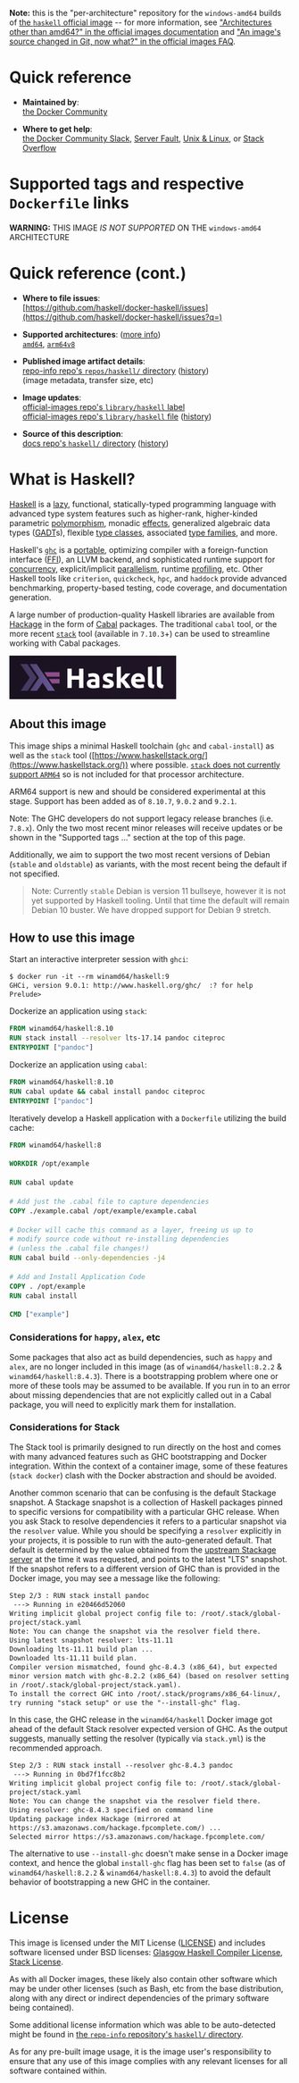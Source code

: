 <!--

********************************************************************************

WARNING:

    DO NOT EDIT "haskell/README.md"

    IT IS AUTO-GENERATED

    (from the other files in "haskell/" combined with a set of templates)

********************************************************************************

-->

**Note:** this is the "per-architecture" repository for the `windows-amd64` builds of [the `haskell` official image](https://hub.docker.com/_/haskell) -- for more information, see ["Architectures other than amd64?" in the official images documentation](https://github.com/docker-library/official-images#architectures-other-than-amd64) and ["An image's source changed in Git, now what?" in the official images FAQ](https://github.com/docker-library/faq#an-images-source-changed-in-git-now-what).

# Quick reference

-	**Maintained by**:  
	[the Docker Community](https://github.com/haskell/docker-haskell)

-	**Where to get help**:  
	[the Docker Community Slack](https://dockr.ly/comm-slack), [Server Fault](https://serverfault.com/help/on-topic), [Unix & Linux](https://unix.stackexchange.com/help/on-topic), or [Stack Overflow](https://stackoverflow.com/help/on-topic)

# Supported tags and respective `Dockerfile` links

**WARNING:** THIS IMAGE *IS NOT SUPPORTED* ON THE `windows-amd64` ARCHITECTURE

# Quick reference (cont.)

-	**Where to file issues**:  
	[https://github.com/haskell/docker-haskell/issues](https://github.com/haskell/docker-haskell/issues?q=)

-	**Supported architectures**: ([more info](https://github.com/docker-library/official-images#architectures-other-than-amd64))  
	[`amd64`](https://hub.docker.com/r/amd64/haskell/), [`arm64v8`](https://hub.docker.com/r/arm64v8/haskell/)

-	**Published image artifact details**:  
	[repo-info repo's `repos/haskell/` directory](https://github.com/docker-library/repo-info/blob/master/repos/haskell) ([history](https://github.com/docker-library/repo-info/commits/master/repos/haskell))  
	(image metadata, transfer size, etc)

-	**Image updates**:  
	[official-images repo's `library/haskell` label](https://github.com/docker-library/official-images/issues?q=label%3Alibrary%2Fhaskell)  
	[official-images repo's `library/haskell` file](https://github.com/docker-library/official-images/blob/master/library/haskell) ([history](https://github.com/docker-library/official-images/commits/master/library/haskell))

-	**Source of this description**:  
	[docs repo's `haskell/` directory](https://github.com/docker-library/docs/tree/master/haskell) ([history](https://github.com/docker-library/docs/commits/master/haskell))

# What is Haskell?

[Haskell](http://www.haskell.org) is a [lazy](http://en.wikibooks.org/wiki/Haskell/Laziness), functional, statically-typed programming language with advanced type system features such as higher-rank, higher-kinded parametric [polymorphism](http://en.wikibooks.org/wiki/Haskell/Polymorphism), monadic [effects](http://en.wikibooks.org/wiki/Haskell/Understanding_monads/IO), generalized algebraic data types ([GADT](http://en.wikibooks.org/wiki/Haskell/GADT)s), flexible [type classes](http://en.wikibooks.org/wiki/Haskell/Advanced_type_classes), associated [type families](http://en.wikipedia.org/wiki/Type_family), and more.

Haskell's [`ghc`](http://www.haskell.org/ghc) is a [portable](https://gitlab.haskell.org/ghc/ghc/-/wikis/platforms), optimizing compiler with a foreign-function interface ([FFI](http://en.wikibooks.org/wiki/Haskell/FFI)), an LLVM backend, and sophisticated runtime support for [concurrency](http://en.wikibooks.org/wiki/Haskell/Concurrency), explicit/implicit [parallelism](https://simonmar.github.io/pages/pcph.html), runtime [profiling](http://www.haskell.org/haskellwiki/ThreadScope), etc. Other Haskell tools like `criterion`, `quickcheck`, `hpc`, and `haddock` provide advanced benchmarking, property-based testing, code coverage, and documentation generation.

A large number of production-quality Haskell libraries are available from [Hackage](https://hackage.haskell.org) in the form of [Cabal](https://www.haskell.org/cabal/) packages. The traditional `cabal` tool, or the more recent [`stack`](http://docs.haskellstack.org/en/stable/README.html) tool (available in `7.10.3`+) can be used to streamline working with Cabal packages.

![logo](https://raw.githubusercontent.com/docker-library/docs/53e03448d5c2c33124ce24609f6179ddc94873f4/haskell/logo.png)

## About this image

This image ships a minimal Haskell toolchain (`ghc` and `cabal-install`) as well as the `stack` tool ([https://www.haskellstack.org/](https://www.haskellstack.org/)) where possible. [`stack` does not currently support `ARM64`](https://github.com/commercialhaskell/stack/issues/2103) so is not included for that processor architecture.

ARM64 support is new and should be considered experimental at this stage. Support has been added as of `8.10.7`, `9.0.2` and `9.2.1`.

Note: The GHC developers do not support legacy release branches (i.e. `7.8.x`). Only the two most recent minor releases will receive updates or be shown in the "Supported tags ..." section at the top of this page.

Additionally, we aim to support the two most recent versions of Debian (`stable` and `oldstable`) as variants, with the most recent being the default if not specified.

> Note: Currently `stable` Debian is version 11 bullseye, however it is not yet supported by Haskell tooling. Until that time the default will remain Debian 10 buster. We have dropped support for Debian 9 stretch.

## How to use this image

Start an interactive interpreter session with `ghci`:

```console
$ docker run -it --rm winamd64/haskell:9
GHCi, version 9.0.1: http://www.haskell.org/ghc/  :? for help
Prelude>
```

Dockerize an application using `stack`:

```dockerfile
FROM winamd64/haskell:8.10
RUN stack install --resolver lts-17.14 pandoc citeproc
ENTRYPOINT ["pandoc"]
```

Dockerize an application using `cabal`:

```dockerfile
FROM winamd64/haskell:8.10
RUN cabal update && cabal install pandoc citeproc
ENTRYPOINT ["pandoc"]
```

Iteratively develop a Haskell application with a `Dockerfile` utilizing the build cache:

```dockerfile
FROM winamd64/haskell:8

WORKDIR /opt/example

RUN cabal update

# Add just the .cabal file to capture dependencies
COPY ./example.cabal /opt/example/example.cabal

# Docker will cache this command as a layer, freeing us up to
# modify source code without re-installing dependencies
# (unless the .cabal file changes!)
RUN cabal build --only-dependencies -j4

# Add and Install Application Code
COPY . /opt/example
RUN cabal install

CMD ["example"]
```

### Considerations for `happy`, `alex`, etc

Some packages that also act as build dependencies, such as `happy` and `alex`, are no longer included in this image (as of `winamd64/haskell:8.2.2` & `winamd64/haskell:8.4.3`). There is a bootstrapping problem where one or more of these tools may be assumed to be available. If you run in to an error about missing dependencies that are not explicitly called out in a Cabal package, you will need to explicitly mark them for installation.

### Considerations for Stack

The Stack tool is primarily designed to run directly on the host and comes with many advanced features such as GHC bootstrapping and Docker integration. Within the context of a container image, some of these features (`stack docker`) clash with the Docker abstraction and should be avoided.

Another common scenario that can be confusing is the default Stackage snapshot. A Stackage snapshot is a collection of Haskell packages pinned to specific versions for compatibility with a particular GHC release. When you ask Stack to resolve dependencies it refers to a particular snapshot via the `resolver` value. While you should be specifying a `resolver` explicitly in your projects, it is possible to run with the auto-generated default. That default is determined by the value obtained from the [upstream Stackage server](https://www.stackage.org/) at the time it was requested, and points to the latest "LTS" snapshot. If the snapshot refers to a different version of GHC than is provided in the Docker image, you may see a message like the following:

```console
Step 2/3 : RUN stack install pandoc
 ---> Running in e20466d52060
Writing implicit global project config file to: /root/.stack/global-project/stack.yaml
Note: You can change the snapshot via the resolver field there.
Using latest snapshot resolver: lts-11.11
Downloading lts-11.11 build plan ...
Downloaded lts-11.11 build plan.
Compiler version mismatched, found ghc-8.4.3 (x86_64), but expected minor version match with ghc-8.2.2 (x86_64) (based on resolver setting in /root/.stack/global-project/stack.yaml).
To install the correct GHC into /root/.stack/programs/x86_64-linux/, try running "stack setup" or use the "--install-ghc" flag.
```

In this case, the GHC release in the `winamd64/haskell` Docker image got ahead of the default Stack resolver expected version of GHC. As the output suggests, manually setting the resolver (typically via `stack.yml`) is the recommended approach.

```console
Step 2/3 : RUN stack install --resolver ghc-8.4.3 pandoc
 ---> Running in 0bd7f1fcc8b2
Writing implicit global project config file to: /root/.stack/global-project/stack.yaml
Note: You can change the snapshot via the resolver field there.
Using resolver: ghc-8.4.3 specified on command line
Updating package index Hackage (mirrored at https://s3.amazonaws.com/hackage.fpcomplete.com/) ...
Selected mirror https://s3.amazonaws.com/hackage.fpcomplete.com/
```

The alternative to use `--install-ghc` doesn't make sense in a Docker image context, and hence the global `install-ghc` flag has been set to `false` (as of `winamd64/haskell:8.2.2` & `winamd64/haskell:8.4.3`) to avoid the default behavior of bootstrapping a new GHC in the container.

# License

This image is licensed under the MIT License ([LICENSE](https://github.com/haskell/docker-haskell/blob/master/LICENSE)) and includes software licensed under BSD licenses: [Glasgow Haskell Compiler License](https://www.haskell.org/ghc/license), [Stack License](https://github.com/commercialhaskell/stack/blob/master/LICENSE).

As with all Docker images, these likely also contain other software which may be under other licenses (such as Bash, etc from the base distribution, along with any direct or indirect dependencies of the primary software being contained).

Some additional license information which was able to be auto-detected might be found in [the `repo-info` repository's `haskell/` directory](https://github.com/docker-library/repo-info/tree/master/repos/haskell).

As for any pre-built image usage, it is the image user's responsibility to ensure that any use of this image complies with any relevant licenses for all software contained within.
